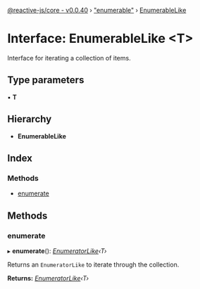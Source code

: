 [@reactive-js/core - v0.0.40](../README.md) › ["enumerable"](../modules/_enumerable_.md) › [EnumerableLike](_enumerable_.enumerablelike.md)

# Interface: EnumerableLike <**T**>

Interface for iterating a collection of items.

## Type parameters

▪ **T**

## Hierarchy

* **EnumerableLike**

## Index

### Methods

* [enumerate](_enumerable_.enumerablelike.md#enumerate)

## Methods

###  enumerate

▸ **enumerate**(): *[EnumeratorLike](_enumerable_.enumeratorlike.md)‹T›*

Returns an `EnumeratorLike` to iterate through the collection.

**Returns:** *[EnumeratorLike](_enumerable_.enumeratorlike.md)‹T›*
